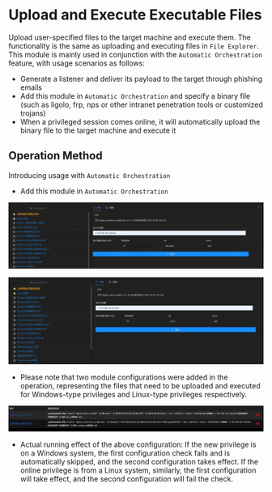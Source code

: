 # Upload and Execute Executable Files

Upload user-specified files to the target machine and execute them.
The functionality is the same as uploading and executing files in `File Explorer`. This module is mainly used in conjunction with the `Automatic Orchestration` feature, with usage scenarios as follows:

+ Generate a listener and deliver its payload to the target through phishing emails
+ Add this module in `Automatic Orchestration` and specify a binary file (such as ligolo, frp, nps or other intranet penetration tools or customized trojans)
+ When a privileged session comes online, it will automatically upload the binary file to the target machine and execute it

## Operation Method

Introducing usage with `Automatic Orchestration`

+ Add this module in `Automatic Orchestration`

![](img\Execution_CommandAndScriptingInterpreter_UploadAndExec\1.webp)

![](img\Execution_CommandAndScriptingInterpreter_UploadAndExec\2.webp)

+ Please note that two module configurations were added in the operation, representing the files that need to be uploaded and executed for Windows-type privileges and Linux-type privileges respectively.

![](img\Execution_CommandAndScriptingInterpreter_UploadAndExec\3.webp)

+ Actual running effect of the above configuration: If the new privilege is on a Windows system, the first configuration check fails and is automatically skipped, and the second configuration takes effect. If the online privilege is from a Linux system, similarly, the first configuration will take effect, and the second configuration will fail the check.
